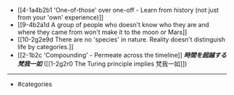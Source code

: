 - [[4-1a4b2b1 'One-of-those' over one-off - Learn from history (not just from your 'own' experience)]]
- [[9-4b2a1d A group of people who doesn't know who they are and where they came from won't make it to the moon or Mars]]
- [[10-2g2e9d There are no 'species' in nature. Reality doesn't distinguish life by categories.]]
- [[2-1b2c 'Compounding' - Permeate across the timeline]]
	***時間を超越する梵我一如*** ([[1-2g2r0 The Turing principle implies 梵我一如]])
---
- #categories
